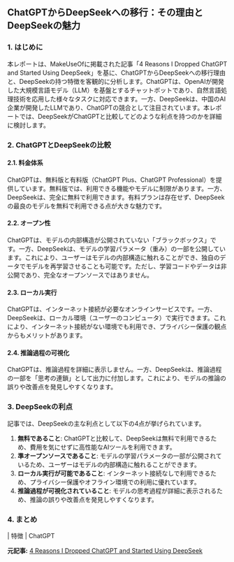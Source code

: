 ## ChatGPTからDeepSeekへの移行：その理由とDeepSeekの魅力

### 1. はじめに

本レポートは、MakeUseOfに掲載された記事「4 Reasons I Dropped ChatGPT and Started Using DeepSeek」を基に、ChatGPTからDeepSeekへの移行理由と、DeepSeekの持つ特徴を客観的に分析します。ChatGPTは、OpenAIが開発した大規模言語モデル（LLM）を基盤とするチャットボットであり、自然言語処理技術を応用した様々なタスクに対応できます。一方、DeepSeekは、中国のAI企業が開発したLLMであり、ChatGPTの競合として注目されています。本レポートでは、DeepSeekがChatGPTと比較してどのような利点を持つのかを詳細に検討します。

### 2. ChatGPTとDeepSeekの比較

#### 2.1. 料金体系

ChatGPTは、無料版と有料版（ChatGPT Plus、ChatGPT Professional）を提供しています。無料版では、利用できる機能やモデルに制限があります。一方、DeepSeekは、完全に無料で利用できます。有料プランは存在せず、DeepSeekの最良のモデルを無料で利用できる点が大きな魅力です。

#### 2.2. オープン性

ChatGPTは、モデルの内部構造が公開されていない「ブラックボックス」です。一方、DeepSeekは、モデルの学習パラメータ（重み）の一部を公開しています。これにより、ユーザーはモデルの内部構造に触れることができ、独自のデータでモデルを再学習させることも可能です。ただし、学習コードやデータは非公開であり、完全なオープンソースではありません。

#### 2.3. ローカル実行

ChatGPTは、インターネット接続が必要なオンラインサービスです。一方、DeepSeekは、ローカル環境（ユーザーのコンピュータ）で実行できます。これにより、インターネット接続がない環境でも利用でき、プライバシー保護の観点からもメリットがあります。

#### 2.4. 推論過程の可視化

ChatGPTは、推論過程を詳細に表示しません。一方、DeepSeekは、推論過程の一部を「思考の連鎖」として出力に付加します。これにより、モデルの推論の誤りや改善点を発見しやすくなります。

### 3. DeepSeekの利点

記事では、DeepSeekの主な利点として以下の4点が挙げられています。

1. **無料であること**: ChatGPTと比較して、DeepSeekは無料で利用できるため、費用を気にせずに高性能なAIツールを利用できます。
2. **準オープンソースであること**: モデルの学習パラメータの一部が公開されているため、ユーザーはモデルの内部構造に触れることができます。
3. **ローカル実行が可能であること**: インターネット接続なしで利用できるため、プライバシー保護やオフライン環境での利用に優れています。
4. **推論過程が可視化されていること**: モデルの思考過程が詳細に表示されるため、推論の誤りや改善点を発見しやすくなります。

### 4. まとめ

| 特徴 | ChatGPT 

**元記事:** [4 Reasons I Dropped ChatGPT and Started Using DeepSeek](https://www.makeuseof.com/reasons-drop-chatgpt-use-deepseek-instead/)